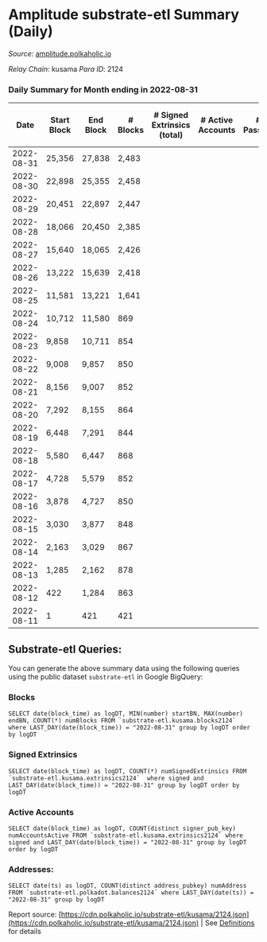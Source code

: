 # Amplitude substrate-etl Summary (Daily)

_Source_: [amplitude.polkaholic.io](https://amplitude.polkaholic.io)

*Relay Chain*: kusama
*Para ID*: 2124



### Daily Summary for Month ending in 2022-08-31


| Date | Start Block | End Block | # Blocks | # Signed Extrinsics (total) | # Active Accounts | # Passive | # New | # Addresses with Balances | # Events | # Transfers | # XCM Transfers In | # XCM Transfers Out |
| ---- | ----------- | --------- | -------- | --------------------------- | ----------------- | --------- | ----- | ------------------------- | -------- | ----------- | ------------------ | ------------------- |
| 2022-08-31 | 25,356 | 27,838 | 2,483  |  |  |  |  | 14 | 4,968 |   |   |   |
| 2022-08-30 | 22,898 | 25,355 | 2,458  |  |  |  |  |  | 4,918 |   |   |   |
| 2022-08-29 | 20,451 | 22,897 | 2,447  |  |  |  |  |  | 4,896 |   |   |   |
| 2022-08-28 | 18,066 | 20,450 | 2,385  |  |  |  |  |  | 4,772 |   |   |   |
| 2022-08-27 | 15,640 | 18,065 | 2,426  |  |  |  |  |  | 4,854 |   |   |   |
| 2022-08-26 | 13,222 | 15,639 | 2,418  |  |  |  |  |  | 4,838 |   |   |   |
| 2022-08-25 | 11,581 | 13,221 | 1,641  |  |  |  |  |  | 3,284 |   |   |   |
| 2022-08-24 | 10,712 | 11,580 | 869  |  |  |  |  |  | 1,739 |   |   |   |
| 2022-08-23 | 9,858 | 10,711 | 854  |  |  |  |  |  | 1,708 |   |   |   |
| 2022-08-22 | 9,008 | 9,857 | 850  |  |  |  |  |  | 1,701 |   |   |   |
| 2022-08-21 | 8,156 | 9,007 | 852  |  |  |  |  |  | 1,705 |   |   |   |
| 2022-08-20 | 7,292 | 8,155 | 864  |  |  |  |  |  | 1,728 |   |   |   |
| 2022-08-19 | 6,448 | 7,291 | 844  |  |  |  |  |  | 1,689 |   |   |   |
| 2022-08-18 | 5,580 | 6,447 | 868  |  |  |  |  |  | 1,737 |   |   |   |
| 2022-08-17 | 4,728 | 5,579 | 852  |  |  |  |  |  | 1,705 |   |   |   |
| 2022-08-16 | 3,878 | 4,727 | 850  |  |  |  |  |  | 1,700 |   |   |   |
| 2022-08-15 | 3,030 | 3,877 | 848  |  |  |  |  |  | 1,697 |   |   |   |
| 2022-08-14 | 2,163 | 3,029 | 867  |  |  |  |  |  | 1,735 |   |   |   |
| 2022-08-13 | 1,285 | 2,162 | 878  |  |  |  |  |  | 1,756 |   |   |   |
| 2022-08-12 | 422 | 1,284 | 863  |  |  |  |  |  | 1,727 |   |   |   |
| 2022-08-11 | 1 | 421 | 421  |  |  |  |  |  | 842 |   |   |   |

## Substrate-etl Queries:
You can generate the above summary data using the following queries using the public dataset `substrate-etl` in Google BigQuery:


### Blocks
```
SELECT date(block_time) as logDT, MIN(number) startBN, MAX(number) endBN, COUNT(*) numBlocks FROM `substrate-etl.kusama.blocks2124`  where LAST_DAY(date(block_time)) = "2022-08-31" group by logDT order by logDT
```


### Signed Extrinsics
```
SELECT date(block_time) as logDT, COUNT(*) numSignedExtrinsics FROM `substrate-etl.kusama.extrinsics2124`  where signed and LAST_DAY(date(block_time)) = "2022-08-31" group by logDT order by logDT
```


### Active Accounts
```
SELECT date(block_time) as logDT, COUNT(distinct signer_pub_key) numAccountsActive FROM `substrate-etl.kusama.extrinsics2124` where signed and LAST_DAY(date(block_time)) = "2022-08-31" group by logDT order by logDT
```


### Addresses:
```
SELECT date(ts) as logDT, COUNT(distinct address_pubkey) numAddress FROM `substrate-etl.polkadot.balances2124` where LAST_DAY(date(ts)) = "2022-08-31" group by logDT
```



Report source: [https://cdn.polkaholic.io/substrate-etl/kusama/2124.json](https://cdn.polkaholic.io/substrate-etl/kusama/2124.json) | See [Definitions](/DEFINITIONS.md) for details
